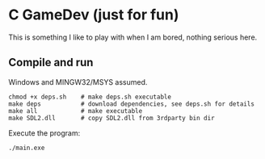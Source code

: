 # C GameDev (just for fun)

This is something I like to play with when I am bored, nothing serious here.

## Compile and run

Windows and MINGW32/MSYS assumed.

```
chmod +x deps.sh    # make deps.sh executable
make deps           # download dependencies, see deps.sh for details
make all            # make executable
make SDL2.dll       # copy SDL2.dll from 3rdparty bin dir
```

Execute the program:
```
./main.exe
```

